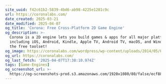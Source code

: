 ```yaml
---
site_uuid: f42c61b2-5839-4bd6-ab98-4225e1281c9c
url: https://coronalabs.com/
date_created: 2025-03-21
date_modified: 2025-04-07
og_title: 'Corona: Free Cross-Platform 2D Game Engine'
og_description: >-
  Corona is a 2D engine lets you build games & apps for all major platforms
  including iOS, Android, Kindle, Apple TV, Android TV, macOS, and Windows. Get
  the free toolset!
og_image: https://coronalabs.com/wordpress/wp-content/uploads/2014/05/FB_banner_2.png
og_url: https://coronalabs.com/
og_last_fetch: '2025-04-07T17:38:10.974Z'
tags: [Game-Engines]
og_screenshot_url: >-
  https://og-screenshots-prod.s3.amazonaws.com/1920x1080/80/false/ecf88b6820f839c825d7bd2a529c1dc383e2761bf474ff3fdd258d9b2dc23c9a.jpeg
---
```


